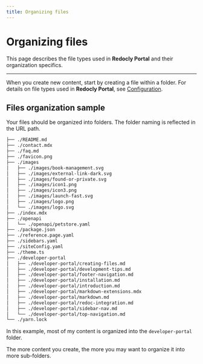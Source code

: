 ```yaml
---
title: Organizing files
---
```

# Organizing files

This page describes the file types used in **Redocly Portal** and their organization specifics.

---

When you create new content, start by creating a file within a folder.
For details on file types used in **Redocly Portal**, see [Configuration](configuration.md).

## Files organization sample

Your files should be organized into folders. The folder naming is reflected in the URL path.

```bash
├── ./README.md
├── ./contact.mdx
├── ./faq.md
├── ./favicon.png
├── ./images
│   ├── ./images/book-management.svg
│   ├── ./images/external-link-dark.svg
│   ├── ./images/found-or-private.svg
│   ├── ./images/icon1.png
│   ├── ./images/icon3.png
│   ├── ./images/launch-fast.svg
│   ├── ./images/logo.png
│   └── ./images/logo.svg
├── ./index.mdx
├── ./openapi
│   └── ./openapi/petstore.yaml
├── ./package.json
├── ./reference.page.yaml
├── ./sidebars.yaml
├── ./siteConfig.yaml
├── ./theme.ts
├── ./developer-portal
│   ├── ./developer-portal/creating-files.md
│   ├── ./developer-portal/development-tips.md
│   ├── ./developer-portal/footer-navigation.md
│   ├── ./developer-portal/installation.md
│   ├── ./developer-portal/introduction.md
│   ├── ./developer-portal/markdown-extensions.mdx
│   ├── ./developer-portal/markdown.md
│   ├── ./developer-portal/redoc-integration.md
│   ├── ./developer-portal/sidebar-nav.md
│   └── ./developer-portal/top-navigation.md
└── ./yarn.lock
```

In this example, most of my content is organized into the `developer-portal` folder.

The more content you create, the more you may want to organize it into more sub-folders.

